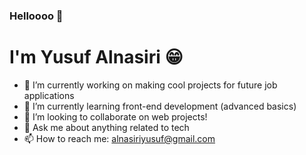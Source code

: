 ### Helloooo 👋
# I'm Yusuf Alnasiri 😁
- 🔭 I’m currently working on making cool projects for future job applications
- 🌱 I’m currently learning front-end development (advanced basics)
- 👯 I’m looking to collaborate on web projects!
- 💬 Ask me about anything related to tech
- 📫 How to reach me: alnasiriyusuf@gmail.com

